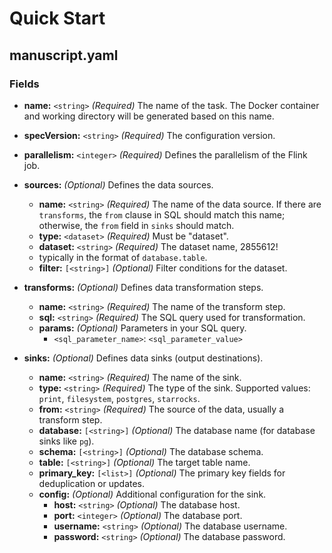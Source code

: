 # Quick Start

## manuscript.yaml

### Fields

- **name:** `<string>`  _(Required)_  The name of the task. The Docker container and working directory will be generated based on this name.
- **specVersion:** `<string>`  _(Required)_  The configuration version.
- **parallelism:** `<integer>`  _(Required)_  Defines the parallelism of the Flink job.

- **sources:** _(Optional)_  Defines the data sources.
  - **name:** `<string>` _(Required)_  The name of the data source. If there are `transforms`, the `from` clause in SQL should match this name; otherwise, the `from` field in `sinks` should match.
  - **type:** `<dataset>` _(Required)_  Must be "dataset".
  - **dataset:** `<string>` _(Required)_  The dataset name, 2855612!
  - typically in the format of `database.table`.
  - **filter:** `[<string>]` _(Optional)_  Filter conditions for the dataset.

- **transforms:** _(Optional)_  Defines data transformation steps.
  - **name:** `<string>` _(Required)_  The name of the transform step.
  - **sql:** `<string>` _(Required)_  The SQL query used for transformation.
  - **params:** _(Optional)_  Parameters in your SQL query.
    - `<sql_parameter_name>`: `<sql_parameter_value>`

- **sinks:** _(Optional)_  Defines data sinks (output destinations).
  - **name:** `<string>` _(Required)_  The name of the sink.
  - **type:** `<string>` _(Required)_  The type of the sink. Supported values: `print`, `filesystem`, `postgres`, `starrocks`.
  - **from:** `<string>` _(Required)_  The source of the data, usually a transform step.
  - **database:** `[<string>]` _(Optional)_  The database name (for database sinks like `pg`).
  - **schema:** `[<string>]` _(Optional)_  The database schema.
  - **table:** `[<string>]` _(Optional)_  The target table name.
  - **primary_key:** `[<list>]` _(Optional)_  The primary key fields for deduplication or updates.
  - **config:** _(Optional)_  Additional configuration for the sink.
    - **host:** `<string>` _(Optional)_  The database host.
    - **port:** `<integer>` _(Optional)_  The database port.
    - **username:** `<string>` _(Optional)_  The database username.
    - **password:** `<string>` _(Optional)_  The database password.